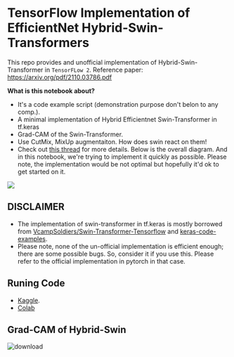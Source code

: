 # TensorFlow Implementation of EfficientNet Hybrid-Swin-Transformers

This repo provides and unofficial implementation of Hybrid-Swin-Transformer in `TensorFLow 2`. Reference paper: https://arxiv.org/pdf/2110.03786.pdf

**What is this notebook about?**

- It's a code example script (demonstration purpose don't belon to any comp.).
- A minimal implementation of Hybrid Efficientnet Swin-Transformer in tf.keras
- Grad-CAM of the Swin-Transformer.
- Use CutMix, MixUp augmentaiton. How does swin react on them!
- Check out [this thread](https://www.kaggle.com/c/petfinder-pawpularity-score/discussion/277917) for more details. Below is the overall diagram. And in this notebook, we're trying to implement it quickly as possible. Please note, the implementation would be not optimal but hopefully it'd ok to get started on it.

![](https://i.imgur.com/2iXNuBA.png)

## DISCLAIMER
- The implementation of swin-transformer in tf.keras is mostly borrowed from [VcampSoldiers/Swin-Transformer-Tensorflow](https://github.com/VcampSoldiers/Swin-Transformer-Tensorflow) and [keras-code-examples](https://keras.io/examples/vision/swin_transformers/).
- Please note, none of the un-official implementation is efficient enough; there are some possible bugs. So, consider it if you use this. Please refer to the official implementation in pytorch in that case.


## Runing Code 

- [Kaggle](https://www.kaggle.com/ipythonx/tf-hybrid-swintransformer-cutmix-mixup-gradcam).
- [Colab](https://colab.research.google.com/drive/1Q_V5FcEtiflitPtc_utd0zrY8JFGahLv?usp=sharing)


## Grad-CAM of Hybrid-Swin 
![download](https://user-images.githubusercontent.com/17668390/138469478-37180400-54ed-4cf4-9cf5-2eb562f10ab8.png)
